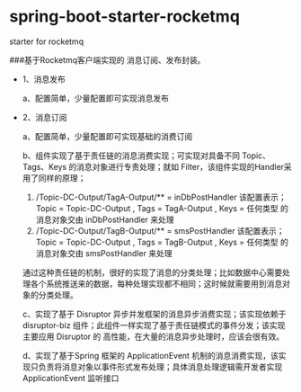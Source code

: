 # spring-boot-starter-rocketmq

starter for rocketmq

###基于Rocketmq客户端实现的 消息订阅、发布封装。

- 1、消息发布

   a、配置简单，少量配置即可实现消息发布

- 2、消息订阅

   a、配置简单，少量配置即可实现基础的消费订阅

   b、组件实现了基于责任链的消息消费实现；可实现对具备不同 Topic、Tags、Keys 的消息对象进行专责处理；就如 Filter，该组件实现的Handler采用了同样的原理；

	 1. /Topic-DC-Output/TagA-Output/** = inDbPostHandler  该配置表示；Topic = Topic-DC-Output , Tags = TagA-Output , Keys = 任何类型 的消息对象交由 inDbPostHandler  来处理
	 2. /Topic-DC-Output/TagB-Output/** = smsPostHandler  该配置表示；Topic = Topic-DC-Output , Tags = TagB-Output , Keys = 任何类型 的消息对象交由 smsPostHandler 来处理

   通过这种责任链的机制，很好的实现了消息的分类处理；比如数据中心需要处理各个系统推送来的数据，每种处理实现都不相同；这时候就需要用到消息对象的分类处理。

  c、实现了基于 Disruptor 异步并发框架的消息异步消费实现；该实现依赖于 disruptor-biz 组件；此组件一样实现了基于责任链模式的事件分发；该实现主要应用 Disruptor 的 高性能，在大量的消息异步处理时，应该会很有效。

  d、实现了基于Spring 框架的 ApplicationEvent 机制的消息消费实现，该实现只负责将消息对象以事件形式发布处理；具体消息处理逻辑需开发者实现 ApplicationEvent 监听接口

